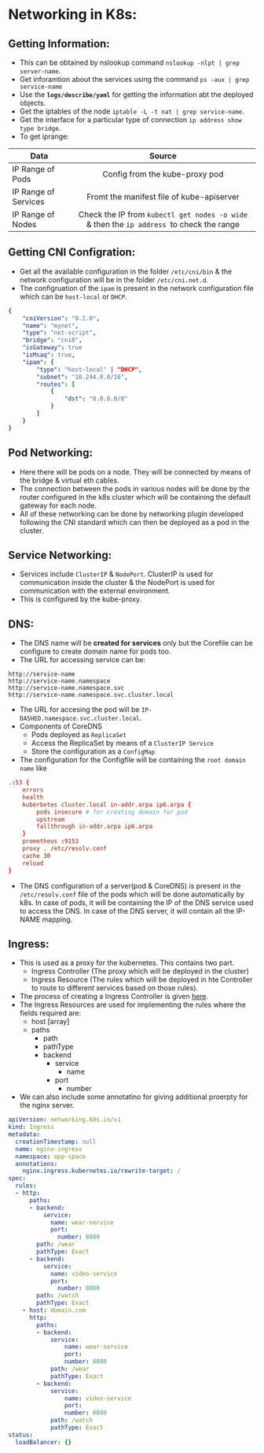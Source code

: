# Networking in K8s:

## Getting Information:
* This can be obtained by nslookup command `nslookup -nlpt | grep server-name`.
* Get inforamtion about the services using the command `ps -aux | grep service-name`
* Use the **`logs/describe/yaml`** for getting the information abt the deployed objects. 
* Get the iptables of the node `iptable -L -t nat | grep service-name`.
* Get the interface for a particular type of connection `ip address show type bridge`.
* To get iprange:

| Data                      | Source                                                                                         | 
| ------------------------- |:-------------------------------------------------------------------------------------------:   | 
| IP Range of Pods          | Config from the kube-proxy pod                                                                 |
| IP Range of Services      | Fromt the manifest file of kube-apiserver                                                      |  
| IP Range of Nodes         |  Check the IP from `kubectl get nodes -o wide `& then the `ip address `to check the range      |   

## Getting CNI Configration:
* Get all the available configuration in the folder `/etc/cni/bin` & the network configuration will be in the folder `/etc/cni.net.d`.
* The configruation of the `ipam` is present in the network configuration file which can be `host-local` or `DHCP`. 
```yaml
{
    "cniVersion": "0.2.0",
    "name": "mynet",
    "type": "net-script",
    "bridge": "cni0",
    "isGateway": true
    "isMsaq": true,
    "ipam": {
        "type": "host-local" | "DHCP",
        "subnet": "10.244.0.0/16",
        "routes": [
            {
                "dst": "0.0.0.0/0"
            }
        ]
    }
}
```

## Pod Networking:
* Here there will be pods on a node. They will be connected by means of the bridge & virtual eth cables. 
* The connection between the pods in various nodes will be done by the router configured in the k8s cluster which will be containing the default gateway for each node. 
* All of these networking can be done by networking plugin developed following the CNI standard which can then be deployed as a pod in the cluster. 

## Service Networking:
* Services include `ClusterIP` & `NodePort`. ClusterIP is used for communication inside the cluster & the NodePort is used for communication with the external environment.
* This is configured by the kube-proxy. 

## DNS:
* The DNS name will be **created for services** only but the Corefile can be configure to create domain name for pods too.
* The URL for accessing service can be:
```
http://service-name
http://service-name.namespace
http://service-name.namespace.svc
http://service-name.namespace.svc.cluster.local
``` 
* The URL for accesing the pod will be `IP-DASHED.namespace.svc.cluster.local`.
* Components of CoreDNS
    * Pods deployed as `ReplicaSet`
    * Access the ReplicaSet by means of a `ClusterIP Service`
    * Store the configuration as a `ConfigMap`
* The configuration for the Configfile will be containing the `root domain name` like
```conf
.:53 {
    errors
    health
    kuberbetes cluster.local in-addr.arpa ip6.arpa {
        pods insecure # for creating domain for pod
        upstream
        fallthrough in-addr.arpa ip6.arpa
    }
    prometheus :9153
    proxy . /etc/resolv.conf
    cache 30
    reload
}
```
* The DNS configuration of a server(pod & CoreDNS) is present in the `/etc/resolv.conf` file of the pods which will be done automatically by k8s. In case of pods, it will be containing the IP of the DNS service used to access the DNS. In case of the DNS server, it will contain all the IP-NAME mapping.

## Ingress:
* This is used as a proxy for the kubernetes. This contains two part.
    * Ingress Controller (The proxy which will be deployed in the cluster)
    * Ingress Resource (The rules which will be deployed in hte Controller to route to different services based on those rules).
* The process of creating a Ingress Controller is given [here](../Complete-Ingress-Files/).
* The Ingress Resources are used for implementing the rules where the fields required are:
    * host [array]
    * paths
        * path
        * pathType
        * backend
            * service
                * name
            * port
                * number
* We can also include some annotatino for giving additional proerpty for the nginx server.
```yaml
apiVersion: networking.k8s.io/v1
kind: Ingress
metadata:
  creationTimestamp: null
  name: nginx-ingress
  namespace: app-space
  annotations:  
    nginx.ingress.kubernetes.io/rewrite-target: /
spec:
  rules:
  - http:
      paths:
      - backend:
          service:
            name: wear-service
            port:
              number: 8080
        path: /wear
        pathType: Exact
      - backend:
          service:
            name: video-service
            port:
              number: 8080
        path: /watch
        pathType: Exact
    - host: domain.com
      http:
        paths:
        - backend:
            service:
                name: wear-service
                port:
                number: 8080
            path: /wear
            pathType: Exact
        - backend:
            service:
                name: video-service
                port:
                number: 8080
            path: /watch
            pathType: Exact
status:
  loadBalancer: {}
```

